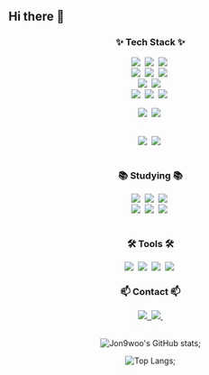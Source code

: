 ## Hi there 👋

<!--내용 부분-->
<h3 align="center">✨ Tech Stack ✨</h3>
<div align="center">
  <img src="https://img.shields.io/badge/TensorFlow-FF6F00?style=for-the-badge&logo=TensorFlow&logoColor=white" />&nbsp
  <img src="https://img.shields.io/badge/Keras-D00000?style=for-the-badge&logo=Keras&logoColor=white" />&nbsp
  <img src="https://img.shields.io/badge/PyTorch-EE4C2C?style=for-the-badge&logo=PyTorch&logoColor=white" />&nbsp
</div>

<div align="center">
  <img src="https://img.shields.io/badge/python-3670A0?style=for-the-badge&logo=python&logoColor=ffdd54" />&nbsp;
  <img src="https://img.shields.io/badge/pandas-150458.svg?style=for-the-badge&logo=pandas&logoColor=white" />&nbsp
  <img src="https://img.shields.io/badge/numpy-4d77cf.svg?style=for-the-badge&logo=numpy&logoColor=white" />&nbsp

<div align="center">
  <img src="https://img.shields.io/badge/Matplotlib-11557c.svg?style=for-the-badge&logo=Matplotlib&logoColor=white" />&nbsp;
  <img src="https://img.shields.io/badge/Seaborn-3776AB?style=for-the-badge&logo=python&logoColor=white" />&nbsp;


<br>
<div align="center">
<img src="https://img.shields.io/badge/SQL-4479A1?style=for-the-badge&logo=MySQL&logoColor=white" />&nbsp;
<img src="https://img.shields.io/badge/sqlite3-003B57?style=for-the-badge&logo=sqlite&logoColor=white" />&nbsp;
<img src="https://img.shields.io/badge/PyCaret-0077B6.svg?style=for-the-badge&logo=PyCaret&logoColor=white" />&nbsp;
<br>
  
<img src="https://img.shields.io/badge/PySpark-EE4C2C?style=for-the-badge&logo=apachespark&logoColor=white" />&nbsp;
<img src="https://img.shields.io/badge/Koalas-FF9E0F?style=for-the-badge&logo=pandas&logoColor=white" />&nbsp;

<br>

<div align="center">
  <img src="https://img.shields.io/badge/BeautifulSoup-4B8BBE?style=for-the-badge&logo=python&logoColor=white" />&nbsp;
  <img src="https://img.shields.io/badge/Selenium-43B02A?style=for-the-badge&logo=Selenium&logoColor=white" />&nbsp;


</div>


<br>

<h3 align="center">📚 Studying 📚</h3>
<div align="center">
  <img src="https://img.shields.io/badge/Apache%20Airflow-017CEE?style=for-the-badge&logo=Apache%20Airflow&logoColor=white" />&nbsp;
  <img src="https://img.shields.io/badge/FastAPI-009688?style=for-the-badge&logo=FastAPI&logoColor=white" />&nbsp;
  <img src="https://img.shields.io/badge/Streamlit-FF4B4B?style=for-the-badge&logo=Streamlit&logoColor=white" />&nbsp;

<br>
<div align="center">
  <img src="https://img.shields.io/badge/Tableau-E97627?style=for-the-badge&logo=Tableau&logoColor=white" />&nbsp;
  <img src="https://img.shields.io/badge/MLflow-0194E2.svg?style=for-the-badge&logo=MLflow&logoColor=white" />&nbsp;
  <img src="https://img.shields.io/badge/scikit_multiflow-007ACC?style=for-the-badge&logo=scikit-multiflow&logoColor=white" />&nbsp;
  
  
</div>

<br>

<h3 align="center">🛠 Tools 🛠</h3>
<div align="center">
  <img src="https://img.shields.io/badge/git-F05033.svg?style=for-the-badge&logo=git&logoColor=white" />&nbsp
  <img src="https://img.shields.io/badge/github-181717.svg?style=for-the-badge&logo=github&logoColor=white" />&nbsp
  <img src="https://img.shields.io/badge/Notion-F3F3F3.svg?style=for-the-badge&logo=notion&logoColor=black" />&nbsp
  <img src="https://img.shields.io/badge/Slack-4A154B?style=for-the-badge&logo=Slack&logoColor=white" />&nbsp
</div>



<h3 align="center">📫 Contact 📫</h3>
<div align="center">
  <!-- 이메일 -->
  <a href="mailto:daniellg413@naver.com">
    <img src="https://img.shields.io/badge/daniellg413@naver.com-03C75A?style=for-the-badge&logo=naver&logoColor=white"/>&nbsp;
  </a>
  
  <!-- LinkedIn 프로필 -->
  <a href="https://www.linkedin.com/in/jongwoo-lee-67b806228/">
    <img src="https://img.shields.io/badge/LinkedIn-0A66C2?style=for-the-badge&logo=linkedin&logoColor=white" />&nbsp;
  </a>
</div>



<br>

![Jon9woo's GitHub stats](https://github-readme-stats.vercel.app/api?username=Jon9woo&show_icons=true&theme=radical);

![Top Langs](https://github-readme-stats.vercel.app/api/top-langs/?username=Jon9woo&layout=compact);



<!--
**Jon9woo/Jon9woo** is a ✨ _special_ ✨ repository because its `README.md` (this file) appears on your GitHub profile.

Here are some ideas to get you started:

- 🔭 I’m currently working on ...
- 🌱 I’m currently learning ...
- 👯 I’m looking to collaborate on ...
- 🤔 I’m looking for help with ...
- 💬 Ask me about ...
- 📫 How to reach me: ...
- 😄 Pronouns: ...
- ⚡ Fun fact: ...
-->
